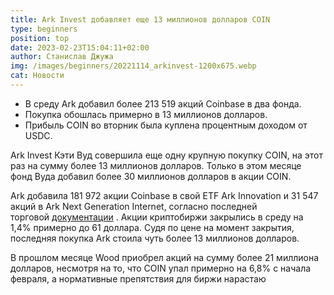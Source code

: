```yaml
---
title: Ark Invest добавляет еще 13 миллионов долларов COIN
type: beginners
position: top
date: 2023-02-23T15:04:11+02:00
author: Станислав Джужа
img: /images/beginners/20221114_arkinvest-1200x675.webp
cat: Новости
---
```

* В среду Ark добавил более 213 519 акций Coinbase в два фонда.
* Покупка обошлась примерно в 13 миллионов долларов.
* Прибыль COIN во вторник была куплена процентным доходом от USDC.



Ark Invest Кэти Вуд совершила еще одну крупную покупку COIN, на этот раз на сумму более 13 миллионов долларов. Только в этом месяце фонд Вуда добавил более 30 миллионов долларов в акции COIN. 

Ark добавила 181 972 акции Coinbase в свой ETF Ark Innovation и 31 547 акций в Ark Next Generation Internet, согласно последней торговой [документации](https://ark-funds.com/ark-trade-notifications/) . Акции криптобиржи закрылись в среду на 1,4% примерно до 61 доллара. Судя по цене на момент закрытия, последняя покупка Ark стоила чуть более 13 миллионов долларов.

В прошлом месяце Wood приобрел акций на сумму более 21 миллиона долларов, несмотря на то, что COIN упал примерно на 6,8% с начала февраля, а нормативные препятствия для биржи нарастаю